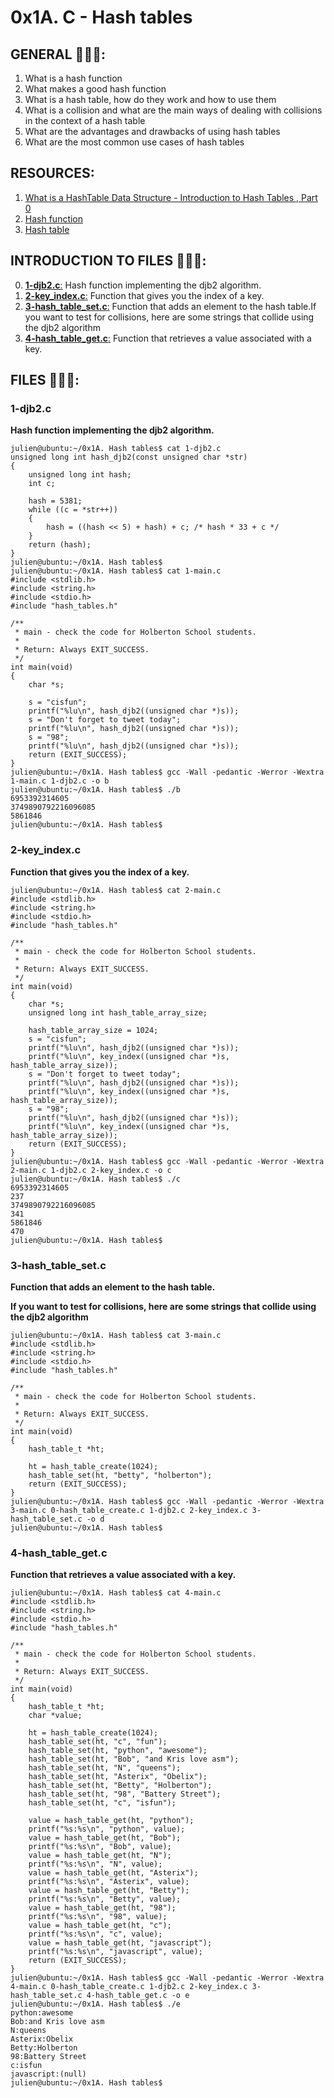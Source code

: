 # 0x1A. C - Hash tables

## GENERAL :open_book::open_book::open_book::

 <ol>
	<li>What is a hash function</li>
	<li>What makes a good hash function</li>
	<li>What is a hash table, how do they work and how to use them</li>
	<li>What is a collision and what are the main ways of dealing with collisions in the context of a hash table</li>
	<li>What are the advantages and drawbacks of using hash tables</li>
	<li>What are the most common use cases of hash tables</li>
</ol>

## RESOURCES:

 <ol>
	<li><a href="/rltoken/uodWZz-2jyHReOeToaLNdQ" title="What is a HashTable Data Structure - Introduction to Hash Tables , Part 0" target="_blank">What is a HashTable Data Structure - Introduction to Hash Tables , Part 0</a> </li>
	<li><a href="/rltoken/YiFi_oMjd9cZ4VepsS2RKQ" title="Hash function" target="_blank">Hash function</a> </li>
	<li><a href="/rltoken/Kswyyb1f2JY3dn-3TEckUQ" title="Hash table" target="_blank">Hash table</a> </li>
</ol>

## INTRODUCTION TO FILES :closed_book::closed_book::closed_book::

0.	[**1-djb2.c**:](#1-djb2c) Hash function implementing the djb2 algorithm.
1.	[**2-key_index.c**:](#2-key_indexc) Function that gives you the index of a key.
2.	[**3-hash_table_set.c**:](#3-hash_table_setc) Function that adds an element to the hash table.If you want to test for collisions, here are some strings that collide using the djb2 algorithm
3.	[**4-hash_table_get.c**:](#4-hash_table_getc) Function that retrieves a value associated with a key.

## FILES :bookmark_tabs::bookmark_tabs::bookmark_tabs::

### 1-djb2.c

**<p>Hash function implementing the djb2 algorithm.</p>**

<pre><code>julien@ubuntu:~/0x1A. Hash tables$ cat 1-djb2.c 
unsigned long int hash_djb2(const unsigned char *str)
{
    unsigned long int hash;
    int c;

    hash = 5381;
    while ((c = *str++))
    {
        hash = ((hash &lt;&lt; 5) + hash) + c; /* hash * 33 + c */
    }
    return (hash);
}
julien@ubuntu:~/0x1A. Hash tables$ 
julien@ubuntu:~/0x1A. Hash tables$ cat 1-main.c 
#include &lt;stdlib.h&gt;
#include &lt;string.h&gt;
#include &lt;stdio.h&gt;
#include "hash_tables.h"

/**
 * main - check the code for Holberton School students.
 *
 * Return: Always EXIT_SUCCESS.
 */
int main(void)
{
    char *s;

    s = "cisfun";
    printf("%lu\n", hash_djb2((unsigned char *)s));
    s = "Don't forget to tweet today";
    printf("%lu\n", hash_djb2((unsigned char *)s));
    s = "98";
    printf("%lu\n", hash_djb2((unsigned char *)s));
    return (EXIT_SUCCESS);
}
julien@ubuntu:~/0x1A. Hash tables$ gcc -Wall -pedantic -Werror -Wextra 1-main.c 1-djb2.c -o b
julien@ubuntu:~/0x1A. Hash tables$ ./b 
6953392314605
3749890792216096085
5861846
julien@ubuntu:~/0x1A. Hash tables$ 
</code></pre>

### 2-key_index.c

**<p>Function that gives you the index of a key.</p>**

<pre><code>julien@ubuntu:~/0x1A. Hash tables$ cat 2-main.c 
#include &lt;stdlib.h&gt;
#include &lt;string.h&gt;
#include &lt;stdio.h&gt;
#include "hash_tables.h"

/**
 * main - check the code for Holberton School students.
 *
 * Return: Always EXIT_SUCCESS.
 */
int main(void)
{
    char *s;
    unsigned long int hash_table_array_size;

    hash_table_array_size = 1024;
    s = "cisfun";
    printf("%lu\n", hash_djb2((unsigned char *)s));
    printf("%lu\n", key_index((unsigned char *)s, hash_table_array_size));
    s = "Don't forget to tweet today";
    printf("%lu\n", hash_djb2((unsigned char *)s));
    printf("%lu\n", key_index((unsigned char *)s, hash_table_array_size));
    s = "98";
    printf("%lu\n", hash_djb2((unsigned char *)s));
    printf("%lu\n", key_index((unsigned char *)s, hash_table_array_size));  
    return (EXIT_SUCCESS);
}
julien@ubuntu:~/0x1A. Hash tables$ gcc -Wall -pedantic -Werror -Wextra 2-main.c 1-djb2.c 2-key_index.c -o c
julien@ubuntu:~/0x1A. Hash tables$ ./c 
6953392314605
237
3749890792216096085
341
5861846
470
julien@ubuntu:~/0x1A. Hash tables$ 
</code></pre>

### 3-hash_table_set.c

**<p>Function that adds an element to the hash table.</p><p>If you want to test for collisions, here are some strings that collide using the djb2 algorithm</p>**

<pre><code>julien@ubuntu:~/0x1A. Hash tables$ cat 3-main.c 
#include &lt;stdlib.h&gt;
#include &lt;string.h&gt;
#include &lt;stdio.h&gt;
#include "hash_tables.h"

/**
 * main - check the code for Holberton School students.
 *
 * Return: Always EXIT_SUCCESS.
 */
int main(void)
{
    hash_table_t *ht;

    ht = hash_table_create(1024);
    hash_table_set(ht, "betty", "holberton");
    return (EXIT_SUCCESS);
}
julien@ubuntu:~/0x1A. Hash tables$ gcc -Wall -pedantic -Werror -Wextra 3-main.c 0-hash_table_create.c 1-djb2.c 2-key_index.c 3-hash_table_set.c -o d
julien@ubuntu:~/0x1A. Hash tables$
</code></pre>

### 4-hash_table_get.c

**<p>Function that retrieves a value associated with a key.</p>**

<pre><code>julien@ubuntu:~/0x1A. Hash tables$ cat 4-main.c 
#include &lt;stdlib.h&gt;
#include &lt;string.h&gt;
#include &lt;stdio.h&gt;
#include "hash_tables.h"

/**
 * main - check the code for Holberton School students.
 *
 * Return: Always EXIT_SUCCESS.
 */
int main(void)
{
    hash_table_t *ht;
    char *value;

    ht = hash_table_create(1024);
    hash_table_set(ht, "c", "fun");
    hash_table_set(ht, "python", "awesome");
    hash_table_set(ht, "Bob", "and Kris love asm");
    hash_table_set(ht, "N", "queens");
    hash_table_set(ht, "Asterix", "Obelix");
    hash_table_set(ht, "Betty", "Holberton");
    hash_table_set(ht, "98", "Battery Street");
    hash_table_set(ht, "c", "isfun");

    value = hash_table_get(ht, "python");
    printf("%s:%s\n", "python", value);
    value = hash_table_get(ht, "Bob");
    printf("%s:%s\n", "Bob", value);
    value = hash_table_get(ht, "N");
    printf("%s:%s\n", "N", value);
    value = hash_table_get(ht, "Asterix");
    printf("%s:%s\n", "Asterix", value);
    value = hash_table_get(ht, "Betty");
    printf("%s:%s\n", "Betty", value);
    value = hash_table_get(ht, "98");
    printf("%s:%s\n", "98", value);
    value = hash_table_get(ht, "c");
    printf("%s:%s\n", "c", value);
    value = hash_table_get(ht, "javascript");
    printf("%s:%s\n", "javascript", value);
    return (EXIT_SUCCESS);
}
julien@ubuntu:~/0x1A. Hash tables$ gcc -Wall -pedantic -Werror -Wextra 4-main.c 0-hash_table_create.c 1-djb2.c 2-key_index.c 3-hash_table_set.c 4-hash_table_get.c -o e
julien@ubuntu:~/0x1A. Hash tables$ ./e 
python:awesome
Bob:and Kris love asm
N:queens
Asterix:Obelix
Betty:Holberton
98:Battery Street
c:isfun
javascript:(null)
julien@ubuntu:~/0x1A. Hash tables$ 
</code></pre>

